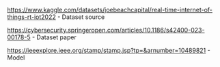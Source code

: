 https://www.kaggle.com/datasets/joebeachcapital/real-time-internet-of-things-rt-iot2022 - Dataset source

https://cybersecurity.springeropen.com/articles/10.1186/s42400-023-00178-5 - Dataset paper

https://ieeexplore.ieee.org/stamp/stamp.jsp?tp=&arnumber=10489821 - Model
